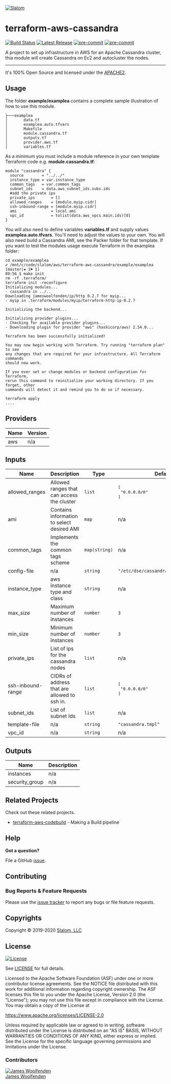 
[![Slalom][logo]](https://slalom.com)

# terraform-aws-cassandra

[![Build Status](https://github.com/JamesWoolfenden/terraform-aws-cassandra/workflows/Verify%20and%20Bump/badge.svg?branch=master)](https://github.com/JamesWoolfenden/terraform-aws-cassandra)
[![Latest Release](https://img.shields.io/github/release/JamesWoolfenden/terraform-aws-cassandra.svg)](https://github.com/JamesWoolfenden/terraform-aws-cassandra/releases/latest)
[![pre-commit](https://img.shields.io/badge/pre--commit-enabled-brightgreen?logo=pre-commit&logoColor=white)](https://github.com/pre-commit/pre-commit)
[![pre-commit](https://img.shields.io/badge/checkov-verified-brightgreen)](https://www.checkov.io/)

A project to set up infrastructure in AWS for an Apache Cassandra cluster, thia module will create Cassandra on Ec2 and autocluster the nodes.

---

It's 100% Open Source and licensed under the [APACHE2](LICENSE).

## Usage
The folder **example/examplea** contains a complete sample illustration of how to use this module.
```
├───examplea
│       data.tf
│       examplea.auto.tfvars
│       Makefile
│       module.cassandra.tf
│       outputs.tf
│       provider.aws.tf
│       variables.tf
```

As a minimum you must include a module reference in your own template Terraform code e.g. **module.cassandra.tf**:

```hcl
module "cassandra" {
  source        = "../../"
  instance_type = var.instance_type
  common_tags   = var.common_tags
  subnet_ids    = data.aws_subnet_ids.subs.ids
  #add the private ips
  private_ips       = []
  allowed_ranges    = [module.myip.cidr]
  ssh-inbound-range = [module.myip.cidr]
  ami               = local.ami
  vpc_id            = tolist(data.aws_vpcs.main.ids)[0]
}
```

You will also need to define variables **variables.tf** and supply values **examplea.auto.tfvars**.
You'll need to adjust the values to your own.
You will also need build a Cassandra AMI, see the Packer folder for that template.
If you want to test the modules usage execute Terraform in the examplea folder:

```cli
cd example/examplea
✔ /mnt/c/code/slalom/aws/terraform-aws-cassandra/example/examplea [master|✚ 1⚑ 1]
09:56 $ make init
rm -rf .terraform/
terraform init -reconfigure
Initializing modules...
- cassandra in ../..
Downloading jameswoolfenden/ip/http 0.2.7 for myip...
- myip in .terraform/modules/myip/terraform-http-ip-0.2.7

Initializing the backend...

Initializing provider plugins...
- Checking for available provider plugins...
- Downloading plugin for provider "aws" (hashicorp/aws) 2.54.0...

Terraform has been successfully initialized!

You may now begin working with Terraform. Try running "terraform plan" to see
any changes that are required for your infrastructure. All Terraform commands
should now work.

If you ever set or change modules or backend configuration for Terraform,
rerun this command to reinitialize your working directory. If you forget, other
commands will detect it and remind you to do so if necessary.

terraform apply
....
```

<!-- BEGINNING OF PRE-COMMIT-TERRAFORM DOCS HOOK -->
## Providers

| Name | Version |
|------|---------|
| aws | n/a |

## Inputs

| Name | Description | Type | Default | Required |
|------|-------------|------|---------|:-----:|
| allowed\_ranges | Allowed ranges that can access the cluster | `list` | <pre>[<br>  "0.0.0.0/0"<br>]</pre> | no |
| ami | Contains information to select desired AMI | `map` | n/a | yes |
| common\_tags | Implements the common tags scheme | `map(string)` | n/a | yes |
| config-file | n/a | `string` | `"/etc/dse/cassandra/cassandra.yaml"` | no |
| instance\_type | aws instance type and class | `string` | n/a | yes |
| max\_size | Maximum number of instances | `number` | `3` | no |
| min\_size | Minimum number of instances | `number` | `3` | no |
| private\_ips | List of ips for the cassandra nodes | `list` | n/a | yes |
| ssh-inbound-range | CIDRs of address that are allowed to ssh in. | `list` | <pre>[<br>  "0.0.0.0/0"<br>]</pre> | no |
| subnet\_ids | List of subnet Ids | `list` | n/a | yes |
| template-file | n/a | `string` | `"cassandra.tmpl"` | no |
| vpc\_id | n/a | `string` | n/a | yes |

## Outputs

| Name | Description |
|------|-------------|
| instances | n/a |
| security\_group | n/a |

<!-- END OF PRE-COMMIT-TERRAFORM DOCS HOOK -->

## Related Projects

Check out these related projects.

- [terraform-aws-codebuild](https://github.com/jameswoolfenden/terraform-aws-codebuild) - Making a Build pipeline

## Help

**Got a question?**

File a GitHub [issue](https://github.com/jameswoolfenden/terraform-aws-cassandra/issues).

## Contributing

### Bug Reports & Feature Requests

Please use the [issue tracker](https://github.com/jameswoolfenden/terraform-aws-cassandra/issues) to report any bugs or file feature requests.

## Copyrights

Copyright © 2019-2020 [Slalom, LLC](https://slalom.com)

## License

[![License](https://img.shields.io/badge/License-Apache%202.0-blue.svg)](https://opensource.org/licenses/Apache-2.0)

See [LICENSE](LICENSE) for full details.

Licensed to the Apache Software Foundation (ASF) under one
or more contributor license agreements.  See the NOTICE file
distributed with this work for additional information
regarding copyright ownership.  The ASF licenses this file
to you under the Apache License, Version 2.0 (the
"License"); you may not use this file except in compliance
with the License.  You may obtain a copy of the License at

<https://www.apache.org/licenses/LICENSE-2.0>

Unless required by applicable law or agreed to in writing,
software distributed under the License is distributed on an
"AS IS" BASIS, WITHOUT WARRANTIES OR CONDITIONS OF ANY
KIND, either express or implied.  See the License for the
specific language governing permissions and limitations
under the License.

### Contributors

[![James Woolfenden][jameswoolfenden_avatar]][jameswoolfenden_homepage]<br/>[James Woolfenden][jameswoolfenden_homepage]

[jameswoolfenden_homepage]: https://github.com/jameswoolfenden
[jameswoolfenden_avatar]: https://github.com/jameswoolfenden.png?size=150
[logo]: https://gist.githubusercontent.com/JamesWoolfenden/5c457434351e9fe732ca22b78fdd7d5e/raw/15933294ae2b00f5dba6557d2be88f4b4da21201/slalom-logo.png
[website]: https://slalom.com
[github]: https://github.com/jameswoolfenden
[linkedin]: https://www.linkedin.com/company/slalom-consulting/
[twitter]: https://twitter.com/Slalom

[share_twitter]: https://twitter.com/intent/tweet/?text=terraform-aws-cassandra&url=https://github.com/jameswoolfenden/terraform-aws-cassandra
[share_linkedin]: https://www.linkedin.com/shareArticle?mini=true&title=terraform-aws-cassandra&url=https://github.com/jameswoolfenden/terraform-aws-cassandra
[share_reddit]: https://reddit.com/submit/?url=https://github.com/jameswoolfenden/terraform-aws-cassandra
[share_facebook]: https://facebook.com/sharer/sharer.php?u=https://github.com/jameswoolfenden/terraform-aws-cassandra
[share_email]: mailto:?subject=terraform-aws-cassandra&body=https://github.com/jameswoolfenden/terraform-aws-cassandra
